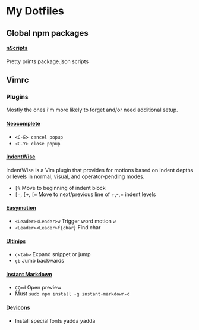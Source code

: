 # My Dotfiles

## Global npm packages
#### [nScripts](https://github.com/oscarmorrison/nscripts)
Pretty prints package.json scripts

## Vimrc
### Plugins
Mostly the ones i'm more likely to forget and/or need additional setup.

#### [Neocomplete](https://github.com/Shougo/neocomplete.vim)
- `<C-E> cancel popup`
- `<C-Y> close popup`

#### [IndentWise](https://github.com/jeetsukumaran/vim-indentwise) 
IndentWise is a Vim plugin that provides for motions based on indent depths or levels in normal, visual, and operator-pending modes.
- `[%` Move to beginning of indent block
- `[-`, `[+`, `[=` Move to next/previous line of +,-,= indent levels

#### [Easymotion](https://github.com/easymotion/vim-easymotion)
- `<Leader><Leader>w` Trigger word motion `w`
- `<Leader><Leader>f{char}` Find char

#### [Ultinips](http://github.com/SirVer/ultisnips)
- `ç<tab>` Expand snippet or jump
- `çb` Jumb backwards 

#### [Instant Markdown](http://github.com/suan/vim-instante-markdown)
- `ÇÇmd` Open preview
- Must `sudo npm install -g instant-markdown-d` 

#### [Devicons](https://github.com/ryanoasis/vim-devicons)
- Install special fonts yadda yadda

